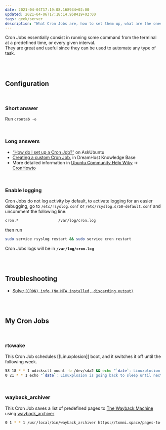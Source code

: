 ```yaml
---
date: 2021-04-04T17:19:08.168934+02:00
updated: 2021-04-06T17:18:14.958419+02:00
tags: geek/server
description: "What Cron Jobs are, how to set them up, what are the ones I use"
---
```

Cron Jobs essentially consist in running some command from the terminal at a predefined time, or every given interval.  
They are great and useful since they can be used to automate any type of task.

<br>
<br>

## Configuration

<br>

### Short answer

Run `crontab -e`

<br>

### Long answers

- [<q>How do I set up a Cron Job?</q>](https://askubuntu.com/questions/2368/how-do-i-set-up-a-cron-job "How do I set up a Cron Job? - AskUbuntu") on AskUbuntu
- [Creating a custom Cron Job](https://help.dreamhost.com/hc/en-us/articles/215767047-Creating-a-custom-Cron-Job "Creating a custom Cron Job"), in DreamHost Knowledge Base
- More detailed information in [Ubuntu Community Help Wiky](https://help.ubuntu.com/community "Ubuntu Community Help Wik") &rarr; [CronHowto](https://help.ubuntu.com/community/CronHowto "CronHowto in Ubuntu Community Help Wiki")

<br>

### Enable logging

Cron Jobs do not log activity by default, to activate logging for an easier debugging, go to `/etc/rsyslog.conf` or `/etc/rsyslog.d/50-default.conf` and uncomment the following line:

```sh
cron.*					/var/log/cron.log
```

then run

```sh
sudo service rsyslog restart && sudo service cron restart
```

Cron Jobs logs will be in **`/var/log/cron.log`**

<br>
<br>

## Troubleshooting

- [Solve `(CRON) info (No MTA installed, discarding output)`](https://askubuntu.com/questions/222512/cron-info-no-mta-installed-discarding-output-error-in-the-syslog "“(CRON) info (No MTA installed, discarding output)” error in the syslog")

<br>
<br>

## My Cron Jobs
<br>

### rtcwake

This Cron Job schedules [[Linuxplosion]] boot, and it switches it off until the following week.

```sh
58 18 * * 1 udisksctl mount -b /dev/sda2 && echo "`date`: Linuxplosion is up and running!" >> /home/tommi/rtcwake-log.txt
0 21 * * 1 echo "`date`: Linuxplosion is going back to sleep until next monday at 7PM." >> /home/tommi/rtcwake-log.txt && sudo rtcwake -m off -t "$(date -d 'next Monday 18:30' '\+%s')"
```

<br>

### wayback_archiver

This Cron Job saves a list of predefined pages to [The Wayback Machine](https://web.archive.org "The Wayback Machine") using [wayback_archiver](https://github.com/buren/wayback_archiver "wayback_archiver")

```sh
0 1 * * 1 /usr/local/bin/wayback_archiver https://tommi.space/pages-to-archive --crawl --limit=100 --verbose --log=$HOME/wayback_archiver.log && echo "\n$(date) wayback_archiver success!" >> $HOME/wayback_archiver.log
```
